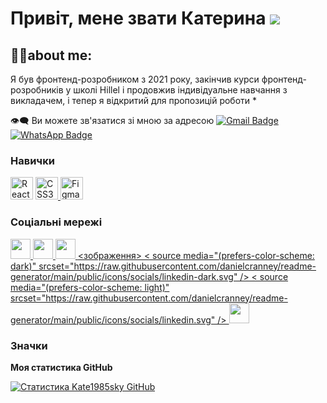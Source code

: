 # **Привіт, мене звати Катерина ![](https://user-images.githubusercontent.com/18350557/176309783-0785949b-9127-417c-8b55-ab5a4333674e.gif)**


## :man_technologist:about me: 

Я був фронтенд-розробником з 2021 року, закінчив курси фронтенд-розробників у школі Hillel і продовжив індивідуальне навчання з викладачем, і тепер я відкритий для пропозицій роботи * 

👁‍🗨 Ви можете зв'язатися зі мною за адресою  [![Gmail Badge](https://img.shields.io/badge/Gmail-red)](mailto:korickaakaterina@gmail.com) [![WhatsApp Badge](https://img.shields.io/badge/WhatsAPP-green)](https://wa.me/3852159796)


### Навички

<p align="left">
 <a href="https://reactjs.org/" target= "_blank" rel="noreferrer"><img src="https://raw.githubusercontent.com/danielcranney/readme-generator/main/public/icons/skills/react-colored.svg" width="36" height ="36" alt="React" /></a> <a href="https://www.w3.org/TR/CSS/#css" target="_blank" rel="noreferrer"><img src="https://raw.githubusercontent.com/danielcranney/readme-generator/main/public/icons/skills/css3-colored.svg" width="36" height="36" alt="CSS3" /> </a>  <a href="https://www.figma . com/" target="_blank" rel="noreferrer"><img src="https://raw.githubusercontent.com/danielcranney/readme-generator/main/public/icons/skills/figma-colored.svg" ширина ="36" height="36" alt="Figma" /></a>
  
</p>


### Соціальні мережі

<p align="left"> </p> <a href="https://www.facebook.com/profile.php?id=100004466434499" target="_blank" rel="noreferrer"> <picture> <source media="(prefers-color-scheme: dark )" srcset="https://raw.githubusercontent.com/danielcranney/readme-generator/main/public/icons/socials/facebook-dark.svg" /> <source media="(prefers-color-scheme: light )" srcset="https://raw.githubusercontent.com/danielcranney/readme-generator/main/public/icons/socials/facebook.svg" /> <img src="https://raw.githubusercontent.com/ danielcranney/readme-generator/main/public/icons/socials/facebook.svg" width="32" height="32" /> </picture> </a> <a href="https://www.github.com/K" target="_blank" rel="noreferrer"> <picture> <source media="(prefers-color-scheme: dark)" srcset="https ://raw.githubusercontent.com/danielcranney/readme-generator/main/public/icons/socials/github-dark.svg" /> <source media="(prefers-color-scheme: light)" srcset="https ://raw.githubusercontent.com/danielcranney/readme-generator/main/public/icons/socials/github.svg" /> <img src="https://raw.githubusercontent.com/danielcranney/readme-generator/ main/public/icons/socials/github.svg" width="32" height="32" /> </picture> </a> <a href="http://www.instagram.com/Katyakoritskaya" target="_blank" rel="noreferrer"> <picture> <source media="(prefers-color-scheme: dark)" srcset="undefined " /> <source media="(prefers-color-scheme: light)" srcset="https://raw.githubusercontent.com/danielcranney/readme-generator/main/public/icons/socials/instagram.svg" / > <img src="https://raw.githubusercontent.com/danielcranney/readme-generator/main/public/icons/socials/instagram.svg" width="32" height="32" /> </picture> </a> <a href="https://www.linkedin.com/in/https://www.linkedin.com/in/katrina-korytska-705685205" target="_blank" rel="noreferrer"> <зображення> < source media="(prefers-color-scheme: dark)" srcset="https://raw.githubusercontent.com/danielcranney/readme-generator/main/public/icons/socials/linkedin-dark.svg" /> < source media="(prefers-color-scheme: light)" srcset="https://raw.githubusercontent.com/danielcranney/readme-generator/main/public/icons/socials/linkedin.svg" /> <img src ="https://raw.githubusercontent.com/danielcranney/readme-generator/main/public/icons/socials/linkedin.svg" width="32" height="32" /> </picture> </a>

### Значки

<b>Моя статистика GitHub</b>

<a href="http://www.github.com/Kate1985sky"><img src="https://github-readme-stats.vercel.app/api?username=Kate1985sky&show_icons=true&hide=&count_private=true&title_color=0891b2&text_color =ffffff&icon_color=0891b2&bg_color=1c1917&hide_border=true&show_icons=true" alt="Статистика Kate1985sky GitHub" /></a>

